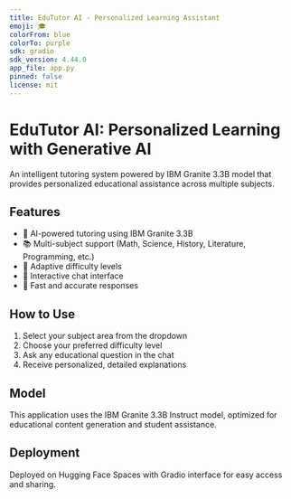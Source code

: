 ```yaml
---
title: EduTutor AI - Personalized Learning Assistant
emoji: 🎓
colorFrom: blue
colorTo: purple
sdk: gradio
sdk_version: 4.44.0
app_file: app.py
pinned: false
license: mit
---
```


# EduTutor AI: Personalized Learning with Generative AI

An intelligent tutoring system powered by IBM Granite 3.3B model that provides personalized educational assistance across multiple subjects.

## Features

- 🤖 AI-powered tutoring using IBM Granite 3.3B
- 📚 Multi-subject support (Math, Science, History, Literature, Programming, etc.)
- 🎯 Adaptive difficulty levels
- 💬 Interactive chat interface
- 🚀 Fast and accurate responses

## How to Use

1. Select your subject area from the dropdown
2. Choose your preferred difficulty level
3. Ask any educational question in the chat
4. Receive personalized, detailed explanations

## Model

This application uses the IBM Granite 3.3B Instruct model, optimized for educational content generation and student assistance.

## Deployment

Deployed on Hugging Face Spaces with Gradio interface for easy access and sharing.
